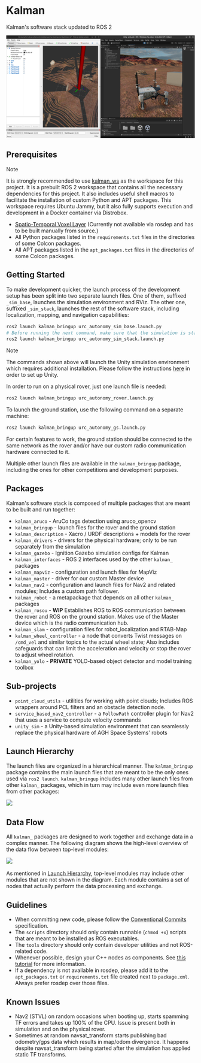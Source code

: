 # Kalman

Kalman's software stack updated to ROS 2

![](./docs/cover.png)

## Prerequisites

> [!NOTE]
> It is strongly recommended to use [kalman_ws](https://github.com/agh-space-systems-rover/kalman_ws) as the workspace for this project.
> It is a prebuilt ROS 2 workspace that contains all the necessary dependencies for this project.
> It also includes useful shell macros to facilitate the installation of custom Python and APT packages.
> This workspace requires Ubuntu Jammy, but it also fully supports execution and development in a Docker container via Distrobox.

- [Spatio-Temporal Voxel Layer](https://github.com/SteveMacenski/spatio_temporal_voxel_layer) (Currently not available via rosdep and has to be built manually from source.)
- All Python packages listed in the `requirements.txt` files in the directories of some Colcon packages.
- All APT packages listed in the `apt_packages.txt` files in the directories of some Colcon packages.

## Getting Started

To make development quicker, the launch process of the development setup has been split into two separate launch files. One of them, suffixed `_sim_base`, launches the simulation environment and RViz. The other one, suffixed `_sim_stack`, launches the rest of the software stack, including localization, mapping, and navigation capabilities:
```bash
ros2 launch kalman_bringup urc_autonomy_sim_base.launch.py
# Before running the next command, make sure that the simulation is started and sensor messages are being published.
ros2 launch kalman_bringup urc_autonomy_sim_stack.launch.py
```
> [!NOTE]
> The commands shown above will launch the Unity simulation environment which requires additional installation.
> Please follow the instructions [here](https://github.com/agh-space-systems-rover/unity_sim#Getting-Started) in order to set up Unity.

In order to run on a physical rover, just one launch file is needed:
```bash
ros2 launch kalman_bringup urc_autonomy_rover.launch.py
```

To launch the ground station, use the following command on a separate machine:
```bash
ros2 launch kalman_bringup urc_autonomy_gs.launch.py
```
For certain features to work, the ground station should be connected to the same network as the rover and/or have our custom radio communication hardware connected to it.

Multiple other launch files are available in the `kalman_bringup` package, including the ones for other competitions and development purposes.

## Packages

Kalman's software stack is composed of multiple packages that are meant to be built and run together:
- `kalman_aruco` - AruCo tags detection using aruco_opencv
- `kalman_bringup` - launch files for the rover and the ground station
- `kalman_description` - Xacro / URDF descriptions + models for the rover
- `kalman_drivers` - drivers for the physical hardware; only to be run separately from the simulation
- `kalman_gazebo` - Ignition Gazebo simulation configs for Kalman
- `kalman_interfaces` - ROS 2 interfaces used by the other `kalman_` packages
- `kalman_mapviz` - configuration and launch files for MapViz
- `kalman_master` - driver for our custom Master device
- `kalman_nav2` - configuration and launch files for Nav2 and related modules; Includes a custom path follower.
- `kalman_robot` - a metapackage that depends on all other `kalman_` packages
- `kalman_rosou` - **WIP** Establishes ROS to ROS communication between the rover and ROS on the ground station. Makes use of the Master device which is the radio communication hub.
- `kalman_slam` - configuration files for robot_localization and RTAB-Map
- `kalman_wheel_controller` - a node that converts Twist messages on `/cmd_vel` and similar topics to the actual wheel state; Also includes safeguards that can limit the acceleration and velocity or stop the rover to adjust wheel rotation.
- `kalman_yolo` - **PRIVATE** YOLO-based object detector and model training toolbox

## Sub-projects

- `point_cloud_utils` - utilities for working with point clouds; Includes ROS wrappers around PCL filters and an obstacle detection node.
- `service_based_nav2_controller` - a `FollowPath` controller plugin for Nav2 that uses a service to compute velocity commands
- `unity_sim` - a Unity-based simulation environment that can seamlessly replace the physical hardware of AGH Space Systems' robots

## Launch Hierarchy

The launch files are organized in a hierarchical manner. The `kalman_bringup` package contains the main launch files that are meant to be the only ones used via `ros2 launch`. `kalman_bringup` includes many other launch files from other `kalman_` packages, which in turn may include even more launch files from other packages:

![](https://quickchart.io/graphviz?graph=digraph{kalman_bringup->kalman_description;kalman_bringup->kalman_drivers->kalman_master;kalman_bringup->kalman_slam;kalman_bringup->kalman_nav2;kalman_bringup->kalman_wheel_controller;kalman_bringup->"...";})

## Data Flow

All `kalman_` packages are designed to work together and exchange data in a complex manner. The following diagram shows the high-level overview of the data flow between top-level modules:

![](https://quickchart.io/graphviz?graph=digraph{kalman_drivers->kalman_slam[label="IMU,%20RGB-D"];kalman_slam->kalman_nav2[label="Odometry"];kalman_nav2->kalman_wheel_controller[label="Twist"];kalman_wheel_controller->kalman_drivers[label="Wheel%20State"];kalman_drivers->kalman_nav2[label="Point%20Clouds"];kalman_supervisor->kalman_nav2[label="Send%20Goal"];kalman_nav2->kalman_supervisor[label="Goal%20Status"];kalman_drivers->kalman_aruco[label="Images"];kalman_aruco->kalman_supervisor[label="Detections"];kalman_gs->kalman_supervisor[label="Objectives"]})

As mentioned in [Launch Hierarchy](#launch-hierarchy), top-level modules may include other modules that are not shown in the diagram. Each module contains a set of nodes that actually perform the data processing and exchange.

## Guidelines

- When committing new code, please follow the [Conventional Commits](https://www.conventionalcommits.org/en/v1.0.0/) specification.
- The `scripts` directory should only contain runnable (`chmod +x`) scripts that are meant to be installed as ROS executables.
- The `tools` directory should only contain developer utilities and not ROS-related code.
- Whenever possible, design your C++ nodes as components. See [this tutorial](https://docs.ros.org/en/iron/Tutorials/Intermediate/Writing-a-Composable-Node.html) for more information.
- If a dependency is not available in rosdep, please add it to the `apt_packages.txt` or `requirements.txt` file created next to `package.xml`. Always prefer rosdep over those files.

## Known Issues

- Nav2 (STVL) on random occasions when booting up, starts spamming TF errors and takes up 100% of the CPU. Issue is present both in simulation and on the physical rover.
- Sometimes at random navsat_transform starts publishing bad odometry/gps data which results in map/odom divergence. It happens despite navsat_transform being started after the simulation has applied static TF transforms.
